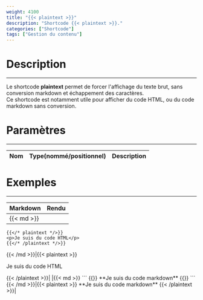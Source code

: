 ```yaml
---
weight: 4100
title: "{{< plaintext >}}"
description: "Shortcode {{< plaintext >}}."
categories: ["Shortcode"]
tags: ["Gestion du contenu"]
---
```


# Description
---

Le shortcode **plaintext** permet de forcer l'affichage du texte brut, sans conversion markdown et échappement des caractères.  
Ce shortcode est notamment utile pour afficher du code HTML, ou du code markdown sans conversion.

# Paramètres
---

| Nom | Type(nommé/positionnel) | Description |
| --- | ----------------------- | ----------- |

# Exemples
---

| Markdown | Rendu |
| -------- | ----- |
|{{< md >}}
```
{{</* plaintext */>}}
<p>Je suis du code HTML</p>
{{</* /plaintext */>}}
```
{{< /md >}}|{{< plaintext >}}
<p>Je suis du code HTML</p>
{{< /plaintext >}}|
|{{< md >}}
```
{{</* plaintext */>}}
**Je suis du code markdown**
{{</* /plaintext */>}}
```
{{< /md >}}|{{< plaintext >}}
**Je suis du code markdown**
{{< /plaintext >}}|
